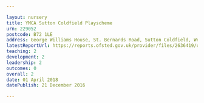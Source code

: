 ```yaml
---

layout: nursery
title: YMCA Sutton Coldfield Playscheme
urn: 229052
postcode: B72 1LE
address: George Williams House, St. Bernards Road, Sutton Coldfield, West Midlands, B72 1LE
latestReportUrl: https://reports.ofsted.gov.uk/provider/files/2636419/urn/229052.pdf
teaching: 2
development: 2
leadership: 2
outcomes: 0
overall: 2
date: 01 April 2018 
datePublish: 21 December 2016

---
```

